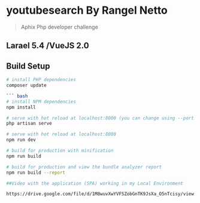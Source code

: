 # youtubesearch By Rangel Netto

> Aphix Php developer challenge

## Larael 5.4 /VueJS 2.0
## Build Setup

``` bash
# install PHP dependencies
composer update

``` bash
# install NPM dependencies
npm install

# serve with hot reload at localhost:8000 (you can change using --port param)
php artisan serve

# serve with hot reload at localhost:8080
npm run dev

# build for production with minification
npm run build

# build for production and view the bundle analyzer report
npm run build --report

##Video with the application (SPA) working in my Local Environment

https://drive.google.com/file/d/1M8wuvXwYVFSZobGnTK9JsXa_O5nTcisy/view
